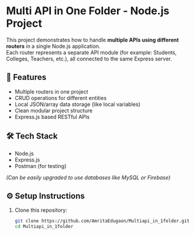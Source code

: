 # Multi API in One Folder - Node.js Project

This project demonstrates how to handle **multiple APIs using different routers** in a single Node.js application.  
Each router represents a separate API module (for example: Students, Colleges, Teachers, etc.), all connected to the same Express server.

## 🚀 Features
- Multiple routers in one project  
- CRUD operations for different entities  
- Local JSON/array data storage (like local variables)  
- Clean modular project structure  
- Express.js based RESTful APIs

## 🛠️ Tech Stack
- Node.js  
- Express.js  
- Postman (for testing)  

*(Can be easily upgraded to use databases like MySQL or Firebase)*

## ⚙️ Setup Instructions
1. Clone this repository:
   ```bash
   git clone https://github.com/AmritaEdugaon/Multiapi_in_1folder.git
   cd Multiapi_in_1folder
